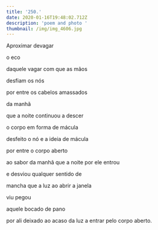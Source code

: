 ```yaml
---
title: '250.'
date: 2020-01-16T19:48:02.712Z
description: 'poem and photo '
thumbnail: /img/img_4606.jpg
---
```

Aproximar devagar

o eco

daquele vagar com que as mãos

desfiam os nós

por entre os cabelos amassados

da manhã

que a noite continuou a descer

o corpo em forma de mácula

desfeito o nó e a ideia de mácula

por entre o corpo aberto

ao sabor da manhã que a noite por ele entrou

e desviou qualquer sentido de 

mancha que a luz ao abrir a janela

viu pegou

aquele bocado de pano 

por ali deixado ao acaso da luz a entrar pelo corpo aberto.
